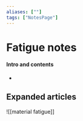 ```yaml
---
aliases: [""]
tags: ["NotesPage"]
---
```


# Fatigue notes

#### Intro and contents

- 


## Expanded articles
![[material fatigue]]